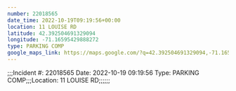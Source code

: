 ```yaml
---
number: 22018565
date_time: 2022-10-19T09:19:56+00:00
location: 11 LOUISE RD
latitude: 42.392504691329094
longitude: -71.16595429888272
type: PARKING COMP
google_maps_link: https://maps.google.com/?q=42.392504691329094,-71.16595429888272
---
```


;;;Incident #: 22018565  Date: 2022-10-19 09:19:56  Type: PARKING COMP;;;Location: 11 LOUISE RD;;;;;;
